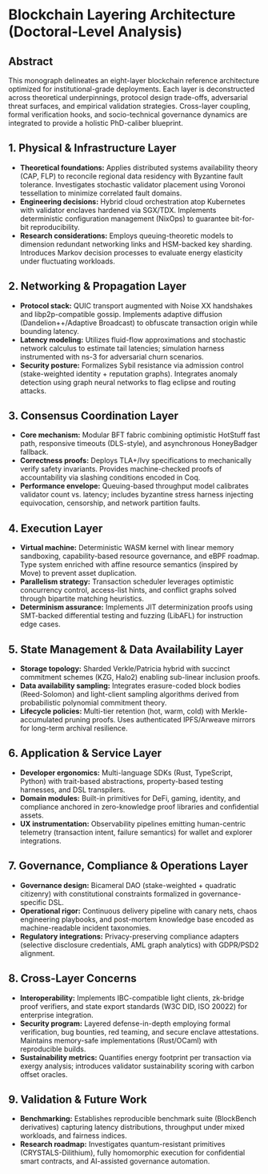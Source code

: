 # Blockchain Layering Architecture (Doctoral-Level Analysis)

## Abstract
This monograph delineates an eight-layer blockchain reference architecture optimized for institutional-grade deployments. Each layer is deconstructed across theoretical underpinnings, protocol design trade-offs, adversarial threat surfaces, and empirical validation strategies. Cross-layer coupling, formal verification hooks, and socio-technical governance dynamics are integrated to provide a holistic PhD-caliber blueprint.

## 1. Physical & Infrastructure Layer
- **Theoretical foundations:** Applies distributed systems availability theory (CAP, FLP) to reconcile regional data residency with Byzantine fault tolerance. Investigates stochastic validator placement using Voronoi tessellation to minimize correlated fault domains.
- **Engineering decisions:** Hybrid cloud orchestration atop Kubernetes with validator enclaves hardened via SGX/TDX. Implements deterministic configuration management (NixOps) to guarantee bit-for-bit reproducibility.
- **Research considerations:** Employs queuing-theoretic models to dimension redundant networking links and HSM-backed key sharding. Introduces Markov decision processes to evaluate energy elasticity under fluctuating workloads.

## 2. Networking & Propagation Layer
- **Protocol stack:** QUIC transport augmented with Noise XX handshakes and libp2p-compatible gossip. Implements adaptive diffusion (Dandelion++/Adaptive Broadcast) to obfuscate transaction origin while bounding latency.
- **Latency modeling:** Utilizes fluid-flow approximations and stochastic network calculus to estimate tail latencies; simulation harness instrumented with ns-3 for adversarial churn scenarios.
- **Security posture:** Formalizes Sybil resistance via admission control (stake-weighted identity + reputation graphs). Integrates anomaly detection using graph neural networks to flag eclipse and routing attacks.

## 3. Consensus Coordination Layer
- **Core mechanism:** Modular BFT fabric combining optimistic HotStuff fast path, responsive timeouts (DLS-style), and asynchronous HoneyBadger fallback.
- **Correctness proofs:** Deploys TLA+/Ivy specifications to mechanically verify safety invariants. Provides machine-checked proofs of accountability via slashing conditions encoded in Coq.
- **Performance envelope:** Queuing-based throughput model calibrates validator count vs. latency; includes byzantine stress harness injecting equivocation, censorship, and network partition faults.

## 4. Execution Layer
- **Virtual machine:** Deterministic WASM kernel with linear memory sandboxing, capability-based resource governance, and eBPF roadmap. Type system enriched with affine resource semantics (inspired by Move) to prevent asset duplication.
- **Parallelism strategy:** Transaction scheduler leverages optimistic concurrency control, access-list hints, and conflict graphs solved through bipartite matching heuristics.
- **Determinism assurance:** Implements JIT determinization proofs using SMT-backed differential testing and fuzzing (LibAFL) for instruction edge cases.

## 5. State Management & Data Availability Layer
- **Storage topology:** Sharded Verkle/Patricia hybrid with succinct commitment schemes (KZG, Halo2) enabling sub-linear inclusion proofs.
- **Data availability sampling:** Integrates erasure-coded block bodies (Reed-Solomon) and light-client sampling algorithms derived from probabilistic polynomial commitment theory.
- **Lifecycle policies:** Multi-tier retention (hot, warm, cold) with Merkle-accumulated pruning proofs. Uses authenticated IPFS/Arweave mirrors for long-term archival resilience.

## 6. Application & Service Layer
- **Developer ergonomics:** Multi-language SDKs (Rust, TypeScript, Python) with trait-based abstractions, property-based testing harnesses, and DSL transpilers.
- **Domain modules:** Built-in primitives for DeFi, gaming, identity, and compliance anchored in zero-knowledge proof libraries and confidential assets.
- **UX instrumentation:** Observability pipelines emitting human-centric telemetry (transaction intent, failure semantics) for wallet and explorer integrations.

## 7. Governance, Compliance & Operations Layer
- **Governance design:** Bicameral DAO (stake-weighted + quadratic citizenry) with constitutional constraints formalized in governance-specific DSL.
- **Operational rigor:** Continuous delivery pipeline with canary nets, chaos engineering playbooks, and post-mortem knowledge base encoded as machine-readable incident taxonomies.
- **Regulatory integrations:** Privacy-preserving compliance adapters (selective disclosure credentials, AML graph analytics) with GDPR/PSD2 alignment.

## 8. Cross-Layer Concerns
- **Interoperability:** Implements IBC-compatible light clients, zk-bridge proof verifiers, and state export standards (W3C DID, ISO 20022) for enterprise integration.
- **Security program:** Layered defense-in-depth employing formal verification, bug bounties, red teaming, and secure enclave attestations. Maintains memory-safe implementations (Rust/OCaml) with reproducible builds.
- **Sustainability metrics:** Quantifies energy footprint per transaction via exergy analysis; introduces validator sustainability scoring with carbon offset oracles.

## 9. Validation & Future Work
- **Benchmarking:** Establishes reproducible benchmark suite (BlockBench derivatives) capturing latency distributions, throughput under mixed workloads, and fairness indices.
- **Research roadmap:** Investigates quantum-resistant primitives (CRYSTALS-Dilithium), fully homomorphic execution for confidential smart contracts, and AI-assisted governance automation.
